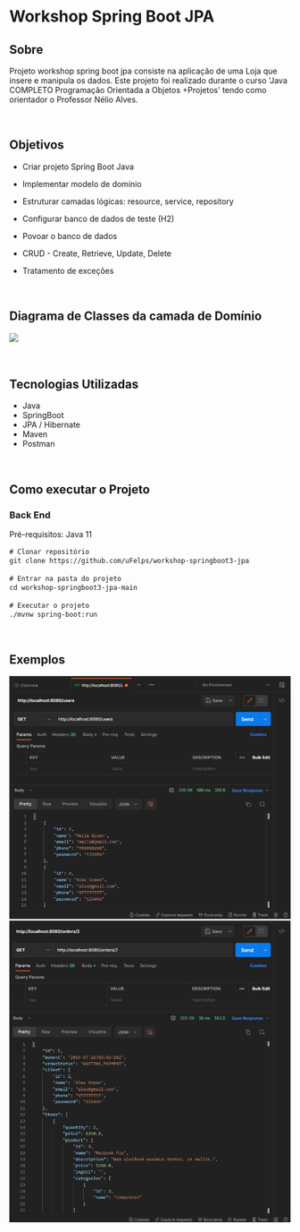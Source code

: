 # Workshop Spring Boot JPA

## Sobre
Projeto workshop spring boot jpa consiste na aplicação de uma Loja que insere e manipula os dados. Este projeto foi realizado durante o curso 'Java COMPLETO Programação Orientada a Objetos +Projetos' tendo como orientador o Professor Nélio Alves.

&nbsp;
## Objetivos
* Criar projeto Spring Boot Java

* Implementar modelo de domínio

* Estruturar camadas lógicas: resource, service, repository

* Configurar banco de dados de teste (H2)

* Povoar o banco de dados

* CRUD - Create, Retrieve, Update, Delete

* Tratamento de exceções

&nbsp;
## Diagrama de Classes da camada de Domínio
![](https://user-images.githubusercontent.com/104165201/196507607-2645a89e-e908-4565-ba2a-a163e6c98799.png)

&nbsp;
## Tecnologias Utilizadas
* Java
* SpringBoot
* JPA / Hibernate
* Maven 
* Postman

&nbsp;
## Como executar o Projeto
### Back End
Pré-requisitos: Java 11
&nbsp;

```
# Clonar repositório
git clone https://github.com/uFelps/workshop-springboot3-jpa

# Entrar na pasta do projeto
cd workshop-springboot3-jpa-main

# Executar o projeto
./mvnw spring-boot:run
```

&nbsp;
## Exemplos
![](https://github.com/uFelps/assets/blob/main/workshop-springboot3-jpa/Exemplo1.png?raw=true)
![](https://github.com/uFelps/assets/blob/main/workshop-springboot3-jpa/Exemplo2.png?raw=true)

